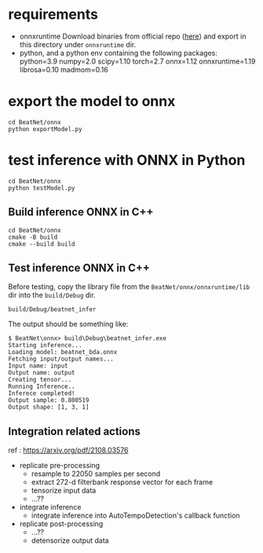 # requirements

- onnxruntime 
Download binaries from official repo ([here](https://github.com/microsoft/onnxruntime/releases/tag/v1.22.1)) and export in this directory under `onnxruntime` dir.
- python, and a python env containing the following packages:
python=3.9
numpy=2.0
scipy=1.10
torch=2.7
onnx=1.12
onnxruntime=1.19
librosa=0.10
madmom=0.16



# export the model to onnx

```
cd BeatNet/onnx
python exportModel.py
```


# test inference with ONNX in Python
```
cd BeatNet/onnx
python testModel.py
```

## Build inference ONNX in C++
```
cd BeatNet/onnx
cmake -B build
cmake --build build
```
## Test inference ONNX in C++
Before testing, copy the library file from the `BeatNet/onnx/onnxruntime/lib` dir into the `build/Debug` dir.
```
build/Debug/beatnet_infer
```
The output should be something like:

```
$ BeatNet\onnx> build\Debug\beatnet_infer.exe
Starting inference...
Loading model: beatnet_bda.onnx
Fetching input/output names...
Input name: input
Output name: output
Creating tensor...
Running Inference..
Inferece completed!
Output sample: 0.800519
Output shape: [1, 3, 1]
```

## Integration related actions
ref : https://arxiv.org/pdf/2108.03576
- replicate pre-processing 
    - resample to 22050 samples per second
    - extract 272-d filterbank response vector for each frame
    - tensorize input data
    - ...??
- integrate inference
    - integrate inference into AutoTempoDetection's callback function
- replicate post-processing
    - ...??
    - detensorize output data



